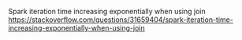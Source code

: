Spark iteration time increasing exponentially when using join
https://stackoverflow.com/questions/31659404/spark-iteration-time-increasing-exponentially-when-using-join

